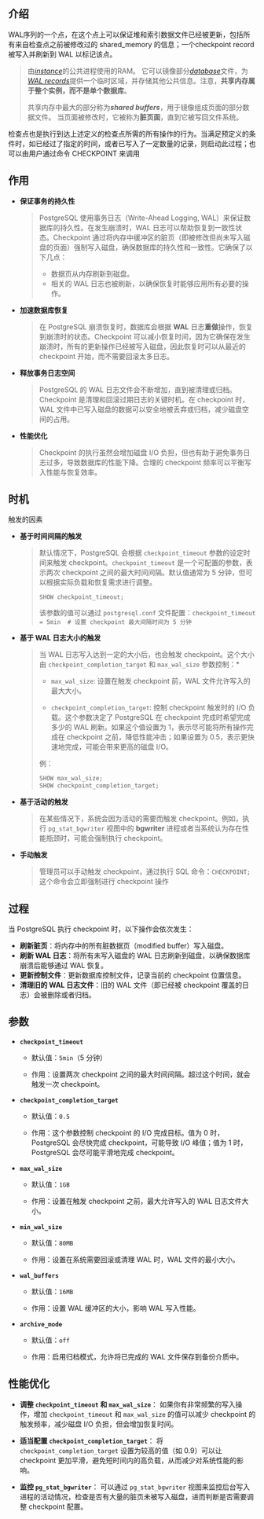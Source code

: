 ## 介绍

 WAL序列的一个点，在这个点上可以保证堆和索引数据文件已经被更新，包括所有来自检查点之前被修改过的 shared_memory 的信息；一个checkpoint record 被写入并刷新到 WAL 以标记该点。

> 由[*instance*](http://postgres.cn/docs/14/glossary.html#GLOSSARY-INSTANCE)的公共进程使用的RAM。 它可以镜像部分[*database*](http://postgres.cn/docs/14/glossary.html#GLOSSARY-DATABASE)文件，为[*WAL records*](http://postgres.cn/docs/14/glossary.html#GLOSSARY-WAL-RECORD)提供一个临时区域，并存储其他公共信息。注意，**共享内存属于整个实例，而不是单个数据库**。
>
> 共享内存中最大的部分称为***shared buffers***，用于镜像组成页面的部分数据文件。 当页面被修改时，它被称为**脏页面**，直到它被写回文件系统。

检查点也是执行到达上述定义的检查点所需的所有操作的行为。当满足预定义的条件时，如已经过了指定的时间，或者已写入了一定数量的记录，则启动此过程；也可以由用户通过命令 CHECKPOINT 来调用

## 作用

* **保证事务的持久性** 

  > PostgreSQL 使用事务日志（Write-Ahead Logging, WAL）来保证数据库的持久性。在发生崩溃时，WAL 日志可以帮助恢复到一致性状态。Checkpoint 通过将内存中缓冲区的脏页（即被修改但尚未写入磁盘的页面）强制写入磁盘，确保数据库的持久性和一致性。它确保了以下几点：
  >
  > * 数据页从内存刷新到磁盘。
  > * 相关的 WAL 日志也被刷新，以确保恢复时能够应用所有必要的操作。

* **加速数据库恢复** 

  > 在 PostgreSQL 崩溃恢复时，数据库会根据 **WAL** 日志**重做**操作，恢复到崩溃时的状态。Checkpoint 可以减小恢复时间，因为它确保在发生崩溃时，所有的更新操作已经被写入磁盘，因此恢复时可以从最近的 checkpoint 开始，而不需要回滚太多日志。

* **释放事务日志空间** 

  > PostgreSQL 的 WAL 日志文件会不断增加，直到被清理或归档。Checkpoint 是清理和回滚过期日志的关键时机。在 checkpoint 时，WAL 文件中已写入磁盘的数据可以安全地被丢弃或归档，减少磁盘空间的占用。

* **性能优化** 

  > Checkpoint 的执行虽然会增加磁盘 I/O 负担，但也有助于避免事务日志过多，导致数据库的性能下降。合理的 checkpoint 频率可以平衡写入性能与恢复效率。

## 时机

触发的因素

* **基于时间间隔的触发** 

  > 默认情况下，PostgreSQL 会根据 `checkpoint_timeout` 参数的设定时间来触发 checkpoint。`checkpoint_timeout` 是一个可配置的参数，表示两次 checkpoint 之间的最大时间间隔。默认值通常为 5 分钟，但可以根据实际负载和恢复需求进行调整。
  >
  > `SHOW checkpoint_timeout;`
  >
  > 该参数的值可以通过 `postgresql.conf` 文件配置：`checkpoint_timeout = 5min  # 设置 checkpoint 最大间隔时间为 5 分钟`

* **基于 WAL 日志大小的触发** 

  > 当 WAL 日志写入达到一定的大小后，也会触发 checkpoint。这个大小由 `checkpoint_completion_target` 和 `max_wal_size` 参数控制：* 
  >
  > * `max_wal_size`: 设置在触发 checkpoint 前，WAL 文件允许写入的最大大小。
  >
  > * `checkpoint_completion_target`: 控制 checkpoint 触发时的 I/O 负载。这个参数决定了 PostgreSQL 在 checkpoint 完成时希望完成多少的 WAL 刷新。如果这个值设置为 1，表示尽可能将所有操作完成在 checkpoint 之前，降低性能冲击；如果设置为 0.5，表示更快速地完成，可能会带来更高的磁盘 I/O。
  >
  > 例：
  >
  > ```sql
  > SHOW max_wal_size;
  > SHOW checkpoint_completion_target;
  > ```

* **基于活动的触发**

  > 在某些情况下，系统会因为活动的需要而触发 checkpoint。例如，执行 `pg_stat_bgwriter` 视图中的 **bgwriter** 进程或者当系统认为存在性能瓶颈时，可能会强制执行 checkpoint。

* **手动触发** 

  > 管理员可以手动触发 checkpoint，通过执行 SQL 命令：`CHECKPOINT;` 这个命令会立即强制进行 checkpoint 操作

## 过程

当 PostgreSQL 执行 checkpoint 时，以下操作会依次发生：

* **刷新脏页**：将内存中的所有脏数据页（modified buffer）写入磁盘。
* **刷新 WAL 日志**：将所有未写入磁盘的 WAL 日志刷新到磁盘，以确保数据库崩溃后能够通过 WAL 恢复。
* **更新控制文件**：更新数据库控制文件，记录当前的 checkpoint 位置信息。
* **清理旧的 WAL 日志文件**：旧的 WAL 文件（即已经被 checkpoint 覆盖的日志）会被删除或者归档。

## 参数

* **`checkpoint_timeout`**

  - 默认值：`5min`（5 分钟）

  - 作用：设置两次 checkpoint 之间的最大时间间隔。超过这个时间，就会触发一次 checkpoint。

* **`checkpoint_completion_target`**

  - 默认值：`0.5`

  - 作用：这个参数控制 checkpoint 的 I/O 完成目标。值为 0 时，PostgreSQL 会尽快完成 checkpoint，可能导致 I/O 峰值；值为 1 时，PostgreSQL 会尽可能平滑地完成 checkpoint。

* **`max_wal_size`**

  - 默认值：`1GB`

  - 作用：设置在触发 checkpoint 之前，最大允许写入的 WAL 日志文件大小。

* **`min_wal_size`**

  - 默认值：`80MB`

  - 作用：设置在系统需要回滚或清理 WAL 时，WAL 文件的最小大小。

* **`wal_buffers`**

  - 默认值：`16MB`

  - 作用：设置 WAL 缓冲区的大小，影响 WAL 写入性能。

* **`archive_mode`**

  - 默认值：`off`

  - 作用：启用归档模式，允许将已完成的 WAL 文件保存到备份介质中。

## 性能优化

* **调整 `checkpoint_timeout` 和 `max_wal_size`**： 如果你有非常频繁的写入操作，增加 `checkpoint_timeout` 和 `max_wal_size` 的值可以减少 checkpoint 的触发频率，减少磁盘 I/O 负担，但会增加恢复时间。

* **适当配置 `checkpoint_completion_target`**： 将 `checkpoint_completion_target` 设置为较高的值（如 0.9）可以让 checkpoint 更加平滑，避免短时间内的高负载，从而减少对系统性能的影响。

* **监控 `pg_stat_bgwriter`**： 可以通过 `pg_stat_bgwriter` 视图来监控后台写入进程的活动情况，检查是否有大量的脏页未被写入磁盘，进而判断是否需要调整 checkpoint 配置。


